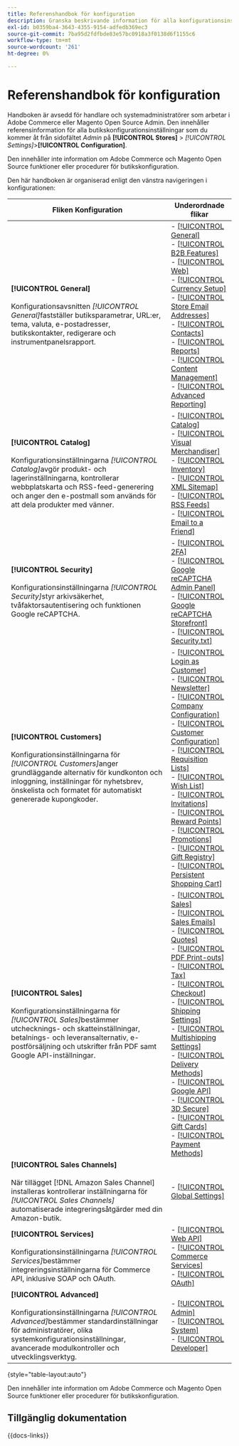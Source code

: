 ```yaml
---
title: Referenshandbok för konfiguration
description: Granska beskrivande information för alla konfigurationsinställningar för Commerce Admin Store som är ordnade efter konfigurationsflikar, sidor och avsnitt.
exl-id: b0359ba4-3643-4355-9154-adfedb369ec3
source-git-commit: 7ba95d2fdfbde83e57bc0918a3f0138d6f1155c6
workflow-type: tm+mt
source-wordcount: '261'
ht-degree: 0%

---
```


# Referenshandbok för konfiguration

Handboken är avsedd för handlare och systemadministratörer som arbetar i Adobe Commerce eller Magento Open Source Admin. Den innehåller referensinformation för alla butikskonfigurationsinställningar som du kommer åt från sidofältet _Admin_ på **[!UICONTROL Stores]** > _[!UICONTROL Settings]_>**[!UICONTROL Configuration]**.

Den innehåller inte information om Adobe Commerce och Magento Open Source funktioner eller procedurer för butikskonfiguration.

Den här handboken är organiserad enligt den vänstra navigeringen i konfigurationen:

| Fliken Konfiguration | Underordnade flikar |
| ----------------- | ---------- |
| **[!UICONTROL General]** <br/><br/>Konfigurationsavsnitten _[!UICONTROL General]_&#x200B;fastställer butiksparametrar, URL:er, tema, valuta, e-postadresser, butikskontakter, redigerare och instrumentpanelsrapport. | - [[!UICONTROL General]](./general/general.md)<br>- [[!UICONTROL B2B Features]](./general/b2b-features.md)<br>- [[!UICONTROL Web]](./general/web.md)<br>- [[!UICONTROL Currency Setup]](./general/currency-setup.md)<br>- [[!UICONTROL Store Email Addresses]](./general/store-email-addresses.md)<br>- [[!UICONTROL Contacts]](./general/contacts.md)<br>- [[!UICONTROL Reports]](./general/reports.md)<br>- [[!UICONTROL Content Management]](./general/content-management.md)<br>- [[!UICONTROL Advanced Reporting]](./general/advanced-reporting.md) |
| **[!UICONTROL Catalog]** <br/><br/>Konfigurationsinställningarna _[!UICONTROL Catalog]_&#x200B;avgör produkt- och lagerinställningarna, kontrollerar webbplatskarta och RSS-feed-generering och anger den e-postmall som används för att dela produkter med vänner. | - [[!UICONTROL Catalog]](./catalog/catalog.md)<br>- [[!UICONTROL Visual Merchandiser]](./catalog/visual-merchandiser.md)<br>- [[!UICONTROL Inventory]](./catalog/inventory.md)<br>- [[!UICONTROL XML Sitemap]](./catalog/xml-sitemap.md)<br>- [[!UICONTROL RSS Feeds]](./catalog/rss-feeds.md)<br>- [[!UICONTROL Email to a Friend]](./catalog/email-to-a-friend.md) |
| **[!UICONTROL Security]** <br/><br/>Konfigurationsinställningarna _[!UICONTROL Security]_&#x200B;styr arkivsäkerhet, tvåfaktorsautentisering och funktionen Google reCAPTCHA. | - [[!UICONTROL 2FA]](./security/2fa.md)<br>- [[!UICONTROL Google reCAPTCHA Admin Panel]](./security/google-recaptcha-admin.md)<br>- [[!UICONTROL Google reCAPTCHA Storefront]](./security/google-recaptcha-storefront.md)<br>- [[!UICONTROL Security.txt]](./security/security-txt.md) |
| **[!UICONTROL Customers]** <br/><br/>Konfigurationsinställningarna för _[!UICONTROL Customers]_&#x200B;anger grundläggande alternativ för kundkonton och inloggning, inställningar för nyhetsbrev, önskelista och formatet för automatiskt genererade kupongkoder. | - [[!UICONTROL Login as Customer]](./customers/login-as-customer.md)<br>- [[!UICONTROL Newsletter]](./customers/newsletter.md)<br>- [[!UICONTROL Company Configuration]](./customers/company-configuration.md)<br>- [[!UICONTROL Customer Configuration]](./customers/customer-configuration.md)<br>- [[!UICONTROL Requisition Lists]](./customers/requisition-lists.md)<br>- [[!UICONTROL Wish List]](./customers/wishlist.md)<br>- [[!UICONTROL Invitations]](./customers/invitations.md)<br>- [[!UICONTROL Reward Points]](./customers/reward-points.md)<br>- [[!UICONTROL Promotions]](./customers/promotions.md)<br>- [[!UICONTROL Gift Registry]](./customers/gift-registry.md)<br>- [[!UICONTROL Persistent Shopping Cart]](./customers/persistent-shopping-cart.md) |
| **[!UICONTROL Sales]** <br/><br/>Konfigurationsinställningarna för _[!UICONTROL Sales]_&#x200B;bestämmer utchecknings- och skatteinställningar, betalnings- och leveransalternativ, e-postförsäljning och utskrifter från PDF samt Google API-inställningar. | - [[!UICONTROL Sales]](./sales/sales.md)<br>- [[!UICONTROL Sales Emails]](./sales/sales-emails.md)<br>- [[!UICONTROL Quotes]](./sales/quotes.md)<br>- [[!UICONTROL PDF Print-outs]](./sales/pdf-print-outs.md)<br>- [[!UICONTROL Tax]](./sales/tax.md)<br>- [[!UICONTROL Checkout]](./sales/checkout.md)<br>- [[!UICONTROL Shipping Settings]](./sales/shipping-settings.md)<br>- [[!UICONTROL Multishipping Settings]](./sales/multishipping-settings.md)<br>- [[!UICONTROL Delivery Methods]](./sales/delivery-methods.md)<br>- [[!UICONTROL Google API]](./sales/google-api.md)<br>- [[!UICONTROL 3D Secure]](./sales/3d-secure.md)<br>- [[!UICONTROL Gift Cards]](./sales/gift-cards.md)<br>- [[!UICONTROL Payment Methods]](./sales/payment-methods.md) |
| **[!UICONTROL Sales Channels]** <br/><br/>När tillägget [!DNL Amazon Sales Channel] installeras kontrollerar inställningarna för _[!UICONTROL Sales Channels]_&#x200B;automatiserade integreringsåtgärder med din Amazon-butik. | - [[!UICONTROL Global Settings]](sales-channels.md) |
| **[!UICONTROL Services]** <br/><br/>Konfigurationsinställningarna _[!UICONTROL Services]_&#x200B;bestämmer integreringsinställningarna för Commerce API, inklusive SOAP och OAuth. | - [[!UICONTROL Web API]](./services/magento-web-api.md)<br>- [[!UICONTROL Commerce Services]](./services/saas.md)<br>- [[!UICONTROL OAuth]](./services/oauth.md) |
| **[!UICONTROL Advanced]** <br/><br/>Konfigurationsinställningarna _[!UICONTROL Advanced]_&#x200B;bestämmer standardinställningar för administratörer, olika systemkonfigurationsinställningar, avancerade modulkontroller och utvecklingsverktyg. | - [[!UICONTROL Admin]](./advanced/admin.md)<br>- [[!UICONTROL System]](./advanced/system.md)<br>- [[!UICONTROL Developer]](./advanced/developer.md) |

{style="table-layout:auto"}

Den innehåller inte information om Adobe Commerce och Magento Open Source funktioner eller procedurer för butikskonfiguration.

## Tillgänglig dokumentation

{{docs-links}}
